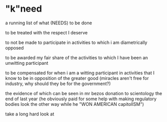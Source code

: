 # "k"need
a running list of what (NEEDS) to be done

to be treated with the respect I deserve

to not be made to participate in activities to which i am diametrically opposed

to be awarded my fair share of the activities to which I have been an unwitting participant

to be compensated for when i am a witting participant in activities that I know to be in opposition of the greater good  (miracles aren't free for industry, why should they be for the government?) 

the evidence of which can be seen in mr bezos donation to scientology the end of last year (he obviously paid for some help with making regulatory bodies look the other way while he "WON AMERICAN capitolISM")

take a long hard look at 
